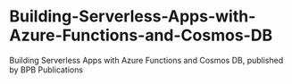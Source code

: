 # Building-Serverless-Apps-with-Azure-Functions-and-Cosmos-DB
Building Serverless Apps with Azure Functions and Cosmos DB, published by BPB Publications
